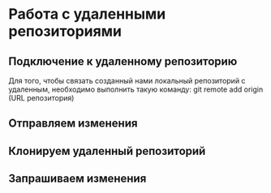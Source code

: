 # Работа с удаленными репозиториями

## Подключение к удаленному репозиторию
Для того, чтобы связать созданный нами локальный репозиторий с удаленным, необходимо выполнить такую команду:
git remote add origin (URL репозитория)
## Отправляем изменения 

## Клонируем удаленный репозиторий 

## Запрашиваем изменения 